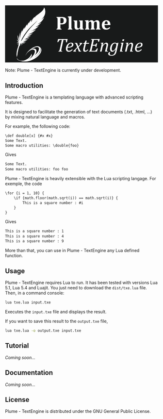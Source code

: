 ![Plume - TextEngine](logo.png)

Note: Plume - TextEngine is currently under development.

## Introduction

Plume - TextEngine is a templating language with advanced scripting features.

It is designed to facilitate the generation of text documents (.txt, .html, ...) by mixing natural language and macros.

For example, the following code:
``` txe
\def double[x] {#x #x}
Some Text.
Some macro utilities: \double{foo}
```
Gives
``` txt
Some Text.
Some macro utilities: foo foo
```

Plume - TextEngine is heavily extensible with the Lua scripting langage.
For exemple, the code
``` txe
\for {i = 1, 10} {
    \if {math.floor(math.sqrt(i)) == math.sqrt(i)} {
        This is a square number : #i
    }
}
```
Gives
``` txt
This is a square number : 1
This is a square number : 4
This is a square number : 9
```

More than that, you can use in Plume - TextEngine any Lua defined function.

## Usage

Plume - TextEngine requires Lua to run. It has been tested with versions Lua 5.1, Lua 5.4 and Luajit.
You just need to download the ```dist/txe.lua``` file. Then, in a command console:

```bash
lua txe.lua input.txe
```
Executes the ```input.txe``` file and displays the result.

If you want to save this result to the ```output.txe``` file,

```bash
lua txe.lua -o output.txe input.txe
```

## Tutorial

*Coming soon...*

## Documentation

*Coming soon...*

## License

Plume - TextEngine is distributed under the GNU General Public License.